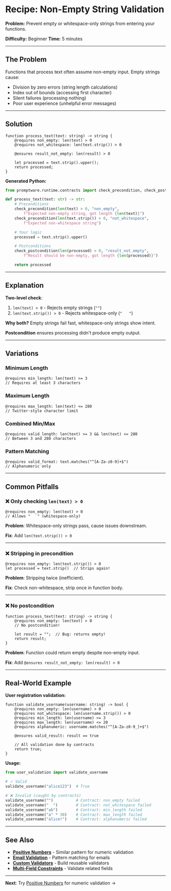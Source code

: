 # Recipe: Non-Empty String Validation

**Problem:** Prevent empty or whitespace-only strings from entering your functions.

**Difficulty:** Beginner
**Time:** 5 minutes

---

## The Problem

Functions that process text often assume non-empty input. Empty strings cause:
- Division by zero errors (string length calculations)
- Index out of bounds (accessing first character)
- Silent failures (processing nothing)
- Poor user experience (unhelpful error messages)

---

## Solution

```pw
function process_text(text: string) -> string {
    @requires non_empty: len(text) > 0
    @requires not_whitespace: len(text.strip()) > 0

    @ensures result_not_empty: len(result) > 0

    let processed = text.strip().upper();
    return processed;
}
```

**Generated Python:**
```python
from promptware.runtime.contracts import check_precondition, check_postcondition

def process_text(text: str) -> str:
    # Preconditions
    check_precondition(len(text) > 0, "non_empty",
        f"Expected non-empty string, got length {len(text)}")
    check_precondition(len(text.strip()) > 0, "not_whitespace",
        f"Expected non-whitespace string")

    # Your logic
    processed = text.strip().upper()

    # Postconditions
    check_postcondition(len(processed) > 0, "result_not_empty",
        f"Result should be non-empty, got length {len(processed)}")

    return processed
```

---

## Explanation

**Two-level check**:
1. `len(text) > 0` - Rejects empty strings (`""`)
2. `len(text.strip()) > 0` - Rejects whitespace-only (`"   "`)

**Why both?** Empty strings fail fast, whitespace-only strings show intent.

**Postcondition** ensures processing didn't produce empty output.

---

## Variations

### Minimum Length
```pw
@requires min_length: len(text) >= 3
// Requires at least 3 characters
```

### Maximum Length
```pw
@requires max_length: len(text) <= 280
// Twitter-style character limit
```

### Combined Min/Max
```pw
@requires valid_length: len(text) >= 3 && len(text) <= 280
// Between 3 and 280 characters
```

### Pattern Matching
```pw
@requires valid_format: text.matches("^[A-Za-z0-9]+$")
// Alphanumeric only
```

---

## Common Pitfalls

### ❌ Only checking `len(text) > 0`
```pw
@requires non_empty: len(text) > 0
// Allows "   " (whitespace-only)
```

**Problem**: Whitespace-only strings pass, cause issues downstream.

**Fix**: Add `len(text.strip()) > 0`

---

### ❌ Stripping in precondition
```pw
@requires non_empty: len(text.strip()) > 0
let processed = text.strip()  // Strips again!
```

**Problem**: Stripping twice (inefficient).

**Fix**: Check non-whitespace, strip once in function body.

---

### ❌ No postcondition
```pw
function process_text(text: string) -> string {
    @requires non_empty: len(text) > 0
    // No postcondition!

    let result = "";  // Bug: returns empty!
    return result;
}
```

**Problem**: Function could return empty despite non-empty input.

**Fix**: Add `@ensures result_not_empty: len(result) > 0`

---

## Real-World Example

**User registration validation:**
```pw
function validate_username(username: string) -> bool {
    @requires non_empty: len(username) > 0
    @requires not_whitespace: len(username.strip()) > 0
    @requires min_length: len(username) >= 3
    @requires max_length: len(username) <= 20
    @requires alphanumeric: username.matches("^[A-Za-z0-9_]+$")

    @ensures valid_result: result == true

    // All validation done by contracts
    return true;
}
```

**Usage:**
```python
from user_validation import validate_username

# ✓ Valid
validate_username("alice123")  # True

# ❌ Invalid (caught by contracts)
validate_username("")          # Contract: non_empty failed
validate_username("  ")        # Contract: not_whitespace failed
validate_username("ab")        # Contract: min_length failed
validate_username("a" * 30)    # Contract: max_length failed
validate_username("alice!")    # Contract: alphanumeric failed
```

---

## See Also

- **[Positive Numbers](positive-numbers.md)** - Similar pattern for numeric validation
- **[Email Validation](email-validation.md)** - Pattern matching for emails
- **[Custom Validators](custom-validators.md)** - Build reusable validators
- **[Multi-Field Constraints](multi-field-constraints.md)** - Validate related fields

---

**Next**: Try [Positive Numbers](positive-numbers.md) for numeric validation →
